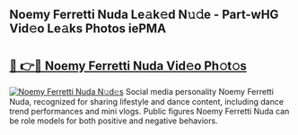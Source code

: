 ## Noemy Ferretti Nuda Le𝚊k𝚎d N𝚞𝚍e - Part-wHG Vid𝚎o Le𝚊ks Photos iePMA

# <h2><a href="http://fbfsjej.evod.top/?m=Noemy+Ferretti+Nuda">🔗 👉🔴 Noemy Ferretti Nuda Vid𝚎o Ph𝚘t𝚘s</a></h2>

[![Noemy Ferretti Nuda N𝚞d𝚎s](https://i.imgur.com/8V9OHl7.gif)](http://fbfsjej.evod.top/?m=Noemy+Ferretti+Nuda)
Social media personality Noemy Ferretti Nuda, recognized for sharing lifestyle and dance content, including dance trend performances and mini vlogs. Public figures Noemy Ferretti Nuda can be role models for both positive and negative behaviors. 
